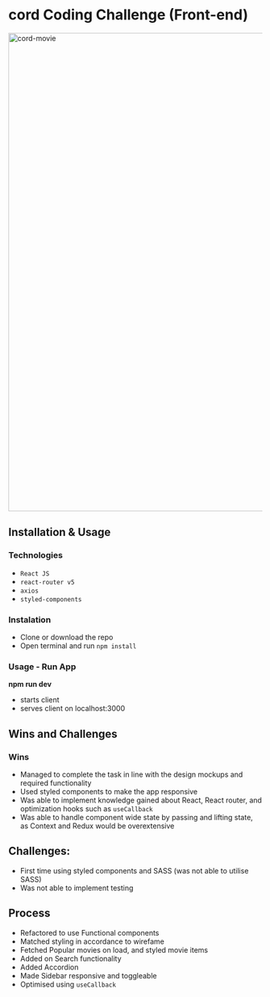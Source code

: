 # cord Coding Challenge (Front-end)

<img width="948" alt="cord-movie" src="https://user-images.githubusercontent.com/58184636/175781180-188429bd-2cdc-450a-b13c-b333e7091151.PNG">


## Installation & Usage

### Technologies

- `React JS`
- `react-router v5`
- `axios`
- `styled-components`

### Instalation

- Clone or download the repo
- Open terminal and run `npm install`

### Usage - Run App

**npm run dev**

- starts client
- serves client on localhost:3000

## Wins and Challenges

### Wins

- Managed to complete the task in line with the design mockups and required functionality
- Used styled components to make the app responsive
- Was able to implement knowledge gained about React, React router, and optimization hooks such as `useCallback`
- Was able to handle component wide state by passing and lifting state, as Context and Redux would be overextensive

## Challenges:

- First time using styled components and SASS (was not able to utilise SASS)
- Was not able to implement testing

## Process

- Refactored to use Functional components
- Matched styling in accordance to wirefame
- Fetched Popular movies on load, and styled movie items
- Added on Search functionality
- Added Accordion
- Made Sidebar responsive and toggleable
- Optimised using `useCallback`

